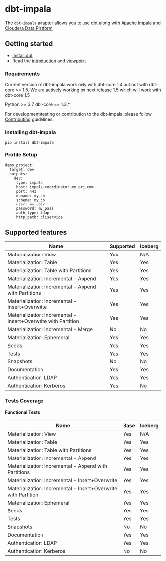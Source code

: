 # dbt-impala

The `dbt-impala` adapter allows you to use [dbt](https://www.getdbt.com/) along with [Apache Impala](https://impala.apache.org/) and [Cloudera Data Platform](https://cloudera.com)


## Getting started

- [Install dbt](https://docs.getdbt.com/docs/installation)
- Read the [introduction](https://docs.getdbt.com/docs/introduction/) and [viewpoint](https://docs.getdbt.com/docs/about/viewpoint/)

### Requirements

Current version of dbt-impala work only with dbt-core 1.4 but not with dbt-core >= 1.5.
We are actively working on next release 1.5 which will work with dbt-core 1.5

Python >= 3.7
dbt-core == 1.3.*

For development/testing or contribution to the dbt-impala, please follow [Contributing](CONTRIBUTING.md) guidelines.

### Installing dbt-impala

`pip install dbt-impala`

### Profile Setup

```
demo_project:
  target: dev
  outputs:
    dev:
     type: impala
     host: impala-coordinator.my.org.com
     port: 443
     dbname: my_db
     schema: my_db
     user: my_user
     password: my_pass
     auth_type: ldap
     http_path: cliservice
```

## Supported features
| Name | Supported | Iceberg |
|------|-----------|---------|
|Materialization: View|Yes| N/A |
|Materialization: Table|Yes| Yes |
|Materialization: Table with Partitions |Yes| Yes |
|Materialization: Incremental - Append|Yes| Yes |
|Materialization: Incremental - Append with Partitions |Yes| Yes |
|Materialization: Incremental - Insert+Overwrite |Yes| Yes |
|Materialization: Incremental - Insert+Overwrite with Partition |Yes| Yes |
|Materialization: Incremental - Merge|No| No |
|Materialization: Ephemeral|Yes| Yes |
|Seeds|Yes| Yes |
|Tests|Yes| Yes |
|Snapshots|No| No |
|Documentation|Yes| Yes |
|Authentication: LDAP|Yes| Yes |
|Authentication: Kerberos|Yes| No |

### Tests Coverage

#### Functional Tests
| Name | Base | Iceberg |
|------|------|---------|
|Materialization: View|Yes| N/A |
|Materialization: Table|Yes| Yes |
|Materialization: Table with Partitions |Yes| Yes |
|Materialization: Incremental - Append|Yes| Yes |
|Materialization: Incremental - Append with Partitions |Yes| Yes |
|Materialization: Incremental - Insert+Overwrite |Yes| Yes |
|Materialization: Incremental - Insert+Overwrite with Partition |Yes| Yes |
|Materialization: Ephemeral|Yes| Yes |
|Seeds|Yes| Yes |
|Tests|Yes| Yes |
|Snapshots|No| No |
|Documentation| Yes | Yes |
|Authentication: LDAP|Yes| Yes |
|Authentication: Kerberos|No| No |
